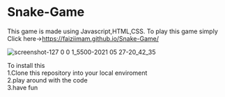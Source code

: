 # Snake-Game
This game is made using Javascript,HTML,CSS.
To play this game simply Click here->https://faiziimam.github.io/Snake-Game/


![screenshot-127 0 0 1_5500-2021 05 27-20_42_35](https://user-images.githubusercontent.com/70627962/119853269-abb2fe00-bf2d-11eb-9f97-36346e465607.png)


To install this  <br/>
1.Clone this repository into your local enviroment <br/>
2.play around with the code  <br/>
3.have fun
